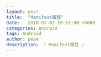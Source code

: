 ```yaml
---
layout: post
title:  "Manifest属性"
date:   2018-07-02 10:51:00 +0800
categories: Android
tags: Android
author: pepe
description: 『 Manifest属性 』
---
```

















































